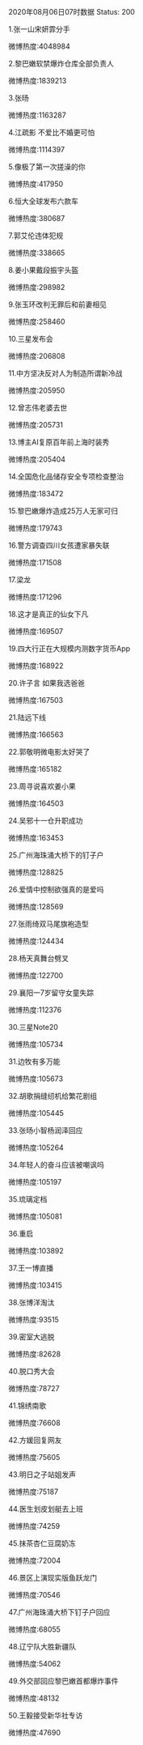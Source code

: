 2020年08月06日07时数据
Status: 200

1.张一山宋妍霏分手

微博热度:4048984

2.黎巴嫩软禁爆炸仓库全部负责人

微博热度:1839213

3.张旸

微博热度:1163287

4.江疏影 不爱比不婚更可怕

微博热度:1114397

5.像极了第一次搓澡的你

微博热度:417950

6.恒大全球发布六款车

微博热度:380687

7.郭艾伦违体犯规

微博热度:338665

8.姜小果戴段振宇头盔

微博热度:298982

9.张玉环改判无罪后和前妻相见

微博热度:258460

10.三星发布会

微博热度:206808

11.中方坚决反对人为制造所谓新冷战

微博热度:205950

12.曾志伟老婆去世

微博热度:205731

13.博主AI复原百年前上海时装秀

微博热度:205404

14.全国危化品储存安全专项检查整治

微博热度:183472

15.黎巴嫩爆炸造成25万人无家可归

微博热度:179743

16.警方调查四川女孩遭家暴失联

微博热度:171508

17.梁龙

微博热度:171296

18.这才是真正的仙女下凡

微博热度:169507

19.四大行正在大规模内测数字货币App

微博热度:168922

20.许子言 如果我选爸爸

微博热度:167503

21.陆远下线

微博热度:166563

22.郭敬明微电影太好哭了

微博热度:165182

23.周寻说喜欢姜小果

微博热度:164503

24.吴邪十一仓升职成功

微博热度:163453

25.广州海珠涌大桥下的钉子户

微博热度:128825

26.爱情中控制欲强真的是爱吗

微博热度:128569

27.张雨绮双马尾旗袍造型

微博热度:124434

28.杨天真舞台劈叉

微博热度:122700

29.襄阳一7岁留守女童失踪

微博热度:112376

30.三星Note20

微博热度:105734

31.边牧有多万能

微博热度:105673

32.胡歌捐缝纫机给繁花剧组

微博热度:105445

33.张旸小智杨润泽回应

微博热度:105264

34.年轻人的奋斗应该被嘲讽吗

微博热度:105197

35.琉璃定档

微博热度:105081

36.重启

微博热度:103892

37.王一博直播

微博热度:103415

38.张博洋淘汰

微博热度:93515

39.密室大逃脱

微博热度:82628

40.脱口秀大会

微博热度:78727

41.锦绣南歌

微博热度:76608

42.方媛回复网友

微博热度:75605

43.明日之子站姐发声

微博热度:75187

44.医生划皮划艇去上班

微博热度:74259

45.抹茶杏仁豆腐奶冻

微博热度:72004

46.景区上演现实版鱼跃龙门

微博热度:70546

47.广州海珠涌大桥下钉子户回应

微博热度:68055

48.辽宁队大胜新疆队

微博热度:54062

49.外交部回应黎巴嫩首都爆炸事件

微博热度:48132

50.王毅接受新华社专访

微博热度:47690

